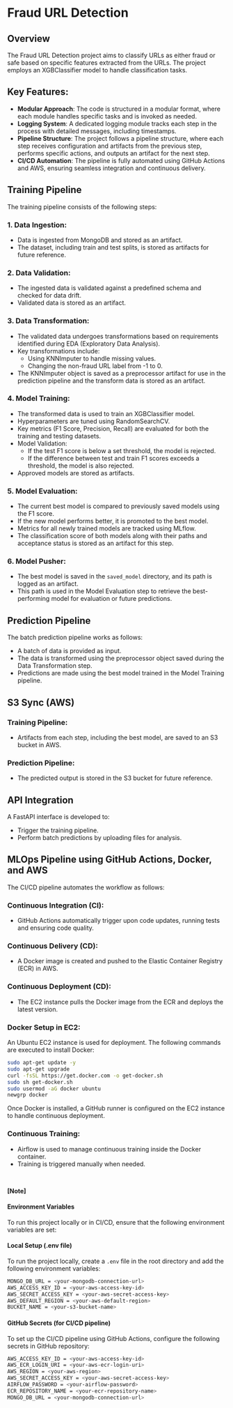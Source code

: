 # Fraud URL Detection

## Overview
The Fraud URL Detection project aims to classify URLs as either fraud or safe based on specific features extracted from the URLs. The project employs an XGBClassifier model to handle classification tasks.

## Key Features:
- **Modular Approach**: The code is structured in a modular format, where each module handles specific tasks and is invoked as needed.
- **Logging System**: A dedicated logging module tracks each step in the process with detailed messages, including timestamps.
- **Pipeline Structure**: The project follows a pipeline structure, where each step receives configuration and artifacts from the previous step, performs specific actions, and outputs an artifact for the next step.
- **CI/CD Automation**: The pipeline is fully automated using GitHub Actions and AWS, ensuring seamless integration and continuous delivery.

## Training Pipeline
The training pipeline consists of the following steps:

### 1. Data Ingestion:
- Data is ingested from MongoDB and stored as an artifact.
- The dataset, including train and test splits, is stored as artifacts for future reference.

### 2. Data Validation:
- The ingested data is validated against a predefined schema and checked for data drift.
- Validated data is stored as an artifact.

### 3. Data Transformation:
- The validated data undergoes transformations based on requirements identified during EDA (Exploratory Data Analysis).
- Key transformations include:
  - Using KNNImputer to handle missing values.
  - Changing the non-fraud URL label from -1 to 0.
- The KNNImputer object is saved as a preprocessor artifact for use in the prediction pipeline and the transform data is stored as an artifact.

### 4. Model Training:
- The transformed data is used to train an XGBClassifier model.
- Hyperparameters are tuned using RandomSearchCV.
- Key metrics (F1 Score, Precision, Recall) are evaluated for both the training and testing datasets.
- Model Validation:
  - If the test F1 score is below a set threshold, the model is rejected.
  - If the difference between test and train F1 scores exceeds a threshold, the model is also rejected.
- Approved models are stored as artifacts.

### 5. Model Evaluation:
- The current best model is compared to previously saved models using the F1 score.
- If the new model performs better, it is promoted to the best model.
- Metrics for all newly trained models are tracked using MLflow.
- The classification score of both models along with their paths and acceptance status is stored as an artifact for this step.

### 6. Model Pusher:
- The best model is saved in the `saved_model` directory, and its path is logged as an artifact.
- This path is used in the Model Evaluation step to retrieve the best-performing model for evaluation or future predictions.

## Prediction Pipeline
The batch prediction pipeline works as follows:
- A batch of data is provided as input.
- The data is transformed using the preprocessor object saved during the Data Transformation step.
- Predictions are made using the best model trained in the Model Training pipeline.

## S3 Sync (AWS)
### Training Pipeline:
- Artifacts from each step, including the best model, are saved to an S3 bucket in AWS.

### Prediction Pipeline:
- The predicted output is stored in the S3 bucket for future reference.

## API Integration
A FastAPI interface is developed to:
- Trigger the training pipeline.
- Perform batch predictions by uploading files for analysis.

## MLOps Pipeline using GitHub Actions, Docker, and AWS
The CI/CD pipeline automates the workflow as follows:

### Continuous Integration (CI):
- GitHub Actions automatically trigger upon code updates, running tests and ensuring code quality.

### Continuous Delivery (CD):
- A Docker image is created and pushed to the Elastic Container Registry (ECR) in AWS.

### Continuous Deployment (CD):
- The EC2 instance pulls the Docker image from the ECR and deploys the latest version.

### Docker Setup in EC2:
An Ubuntu EC2 instance is used for deployment. The following commands are executed to install Docker:
```bash
sudo apt-get update -y
sudo apt-get upgrade
curl -fsSL https://get.docker.com -o get-docker.sh
sudo sh get-docker.sh
sudo usermod -aG docker ubuntu
newgrp docker
```
Once Docker is installed, a GitHub runner is configured on the EC2 instance to handle continuous deployment.

### Continuous Training:
- Airflow is used to manage continuous training inside the Docker container.
- Training is triggered manually when needed. 
<br> 
 
**[Note]** 
#### Environment Variables

To run this project locally or in CI/CD, ensure that the following environment variables are set:

#### Local Setup (.env file)

To run the project locally, create a `.env` file in the root directory and add the following environment variables:

```bash
MONGO_DB_URL = <your-mongodb-connection-url>
AWS_ACCESS_KEY_ID = <your-aws-access-key-id>
AWS_SECRET_ACCESS_KEY = <your-aws-secret-access-key>
AWS_DEFAULT_REGION = <your-aws-default-region>
BUCKET_NAME = <your-s3-bucket-name>
```

#### GitHub Secrets (for CI/CD pipeline)

To set up the CI/CD pipeline using GitHub Actions, configure the following secrets in GitHub repository:

```bash
AWS_ACCESS_KEY_ID = <your-aws-access-key-id>
AWS_ECR_LOGIN_URI = <your-aws-ecr-login-uri>
AWS_REGION = <your-aws-region>
AWS_SECRET_ACCESS_KEY = <your-aws-secret-access-key>
AIRFLOW_PASSWORD = <your-airflow-password>
ECR_REPOSITORY_NAME = <your-ecr-repository-name>
MONGO_DB_URL = <your-mongodb-connection-url>
```

